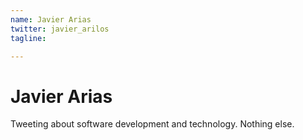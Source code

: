 ```yaml
---
name: Javier Arias
twitter: javier_arilos
tagline:

---
```


# Javier Arias
Tweeting about software development and technology. Nothing else.
